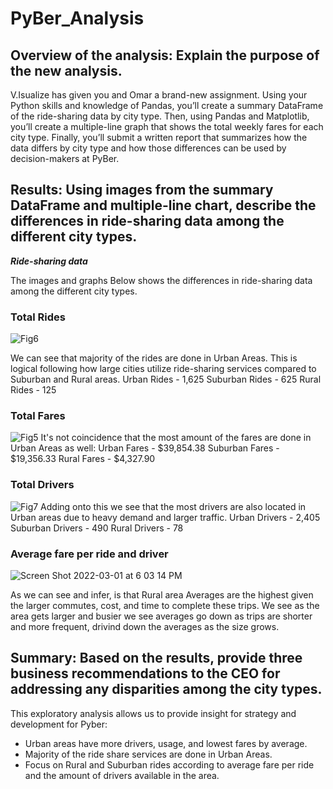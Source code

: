 # **PyBer_Analysis**

## Overview of the analysis: Explain the purpose of the new analysis.
V.Isualize has given you and Omar a brand-new assignment. Using your Python skills and knowledge of Pandas, you’ll create a summary DataFrame of the ride-sharing data by city type. Then, using Pandas and Matplotlib, you’ll create a multiple-line graph that shows the total weekly fares for each city type. Finally, you’ll submit a written report that summarizes how the data differs by city type and how those differences can be used by decision-makers at PyBer.

## Results: Using images from the summary DataFrame and multiple-line chart, describe the differences in ride-sharing data among the different city types.

***Ride-sharing data***

The images and graphs Below shows the differences in ride-sharing data among the different city types. 

### Total Rides
![Fig6](https://user-images.githubusercontent.com/90523595/156255664-58bdeaf5-83a8-49e9-8691-578d8eb39953.png)

We can see that majority of the rides are done in Urban Areas. This is logical following how large cities utilize ride-sharing services compared to Suburban and Rural areas.
Urban Rides - 1,625
Suburban Rides - 625
Rural Rides - 125


### Total Fares
![Fig5](https://user-images.githubusercontent.com/90523595/156255377-81506f51-19d8-4f2b-81e5-c7f9dad0c92b.png)
It's not coincidence that the most amount of the fares are done in Urban Areas as well:
Urban Fares - $39,854.38
Suburban Fares - $19,356.33
Rural Fares - $4,327.90

### Total Drivers
![Fig7](https://user-images.githubusercontent.com/90523595/156256122-4899f876-d5db-4147-8124-9063e7098d8f.png)
Adding onto this we see that the most drivers are also located in Urban areas due to heavy demand and larger traffic. 
Urban Drivers - 2,405
Suburban Drivers - 490
Rural Drivers - 78

### Average fare per ride and driver 

![Screen Shot 2022-03-01 at 6 03 14 PM](https://user-images.githubusercontent.com/90523595/156263584-42768948-176b-48e4-afd8-56f26a54ae2a.png)

As we can see and infer, is that Rural area Averages are the highest given the larger commutes, cost, and time to complete these trips. We see as the area gets larger and busier we see averages go down as trips are shorter and more frequent, drivind down the averages as the size grows. 


## Summary: Based on the results, provide three business recommendations to the CEO for addressing any disparities among the city types.
This exploratory analysis allows us to provide insight for strategy and development for Pyber:
- Urban areas have more drivers, usage, and lowest fares by average.
- Majority of the ride share services are done in Urban Areas.
- Focus on Rural and Suburban rides according to average fare per ride and the amount of drivers available in the area.

